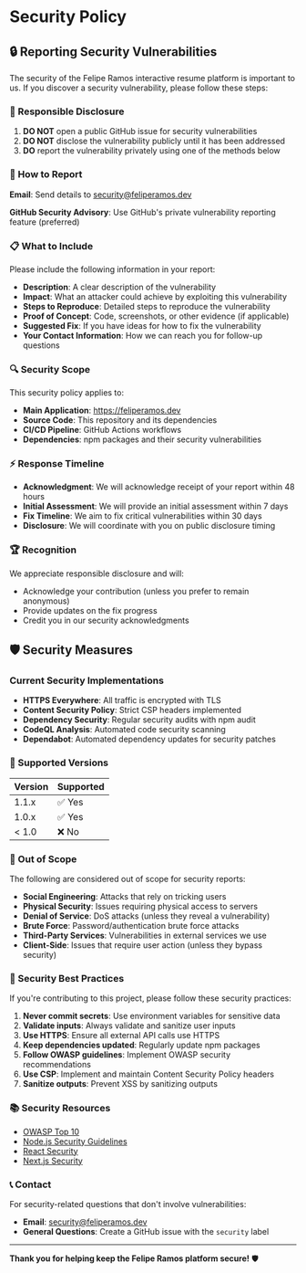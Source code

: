# Security Policy

## 🔒 Reporting Security Vulnerabilities

The security of the Felipe Ramos interactive resume platform is important to us. If you discover a security vulnerability, please follow these steps:

### 🚨 Responsible Disclosure

1. **DO NOT** open a public GitHub issue for security vulnerabilities
2. **DO NOT** disclose the vulnerability publicly until it has been addressed
3. **DO** report the vulnerability privately using one of the methods below

### 📧 How to Report

**Email**: Send details to [security@feliperamos.dev](mailto:security@feliperamos.dev)

**GitHub Security Advisory**: Use GitHub's private vulnerability reporting feature (preferred)

### 📋 What to Include

Please include the following information in your report:

- **Description**: A clear description of the vulnerability
- **Impact**: What an attacker could achieve by exploiting this vulnerability
- **Steps to Reproduce**: Detailed steps to reproduce the vulnerability
- **Proof of Concept**: Code, screenshots, or other evidence (if applicable)
- **Suggested Fix**: If you have ideas for how to fix the vulnerability
- **Your Contact Information**: How we can reach you for follow-up questions

### 🔍 Security Scope

This security policy applies to:

- **Main Application**: https://feliperamos.dev
- **Source Code**: This repository and its dependencies
- **CI/CD Pipeline**: GitHub Actions workflows
- **Dependencies**: npm packages and their security vulnerabilities

### ⚡ Response Timeline

- **Acknowledgment**: We will acknowledge receipt of your report within 48 hours
- **Initial Assessment**: We will provide an initial assessment within 7 days
- **Fix Timeline**: We aim to fix critical vulnerabilities within 30 days
- **Disclosure**: We will coordinate with you on public disclosure timing

### 🏆 Recognition

We appreciate responsible disclosure and will:

- Acknowledge your contribution (unless you prefer to remain anonymous)
- Provide updates on the fix progress
- Credit you in our security acknowledgments

## 🛡️ Security Measures

### Current Security Implementations

- **HTTPS Everywhere**: All traffic is encrypted with TLS
- **Content Security Policy**: Strict CSP headers implemented
- **Dependency Security**: Regular security audits with npm audit
- **CodeQL Analysis**: Automated code security scanning
- **Dependabot**: Automated dependency updates for security patches

### 🔐 Supported Versions

| Version | Supported |
|---------|-----------|
| 1.1.x   | ✅ Yes    |
| 1.0.x   | ✅ Yes    |
| < 1.0   | ❌ No     |

### 🚫 Out of Scope

The following are considered out of scope for security reports:

- **Social Engineering**: Attacks that rely on tricking users
- **Physical Security**: Issues requiring physical access to servers
- **Denial of Service**: DoS attacks (unless they reveal a vulnerability)
- **Brute Force**: Password/authentication brute force attacks
- **Third-Party Services**: Vulnerabilities in external services we use
- **Client-Side**: Issues that require user action (unless they bypass security)

### 🔧 Security Best Practices

If you're contributing to this project, please follow these security practices:

1. **Never commit secrets**: Use environment variables for sensitive data
2. **Validate inputs**: Always validate and sanitize user inputs
3. **Use HTTPS**: Ensure all external API calls use HTTPS
4. **Keep dependencies updated**: Regularly update npm packages
5. **Follow OWASP guidelines**: Implement OWASP security recommendations
6. **Use CSP**: Implement and maintain Content Security Policy headers
7. **Sanitize outputs**: Prevent XSS by sanitizing outputs

### 📚 Security Resources

- [OWASP Top 10](https://owasp.org/www-project-top-ten/)
- [Node.js Security Guidelines](https://nodejs.org/en/docs/guides/security/)
- [React Security](https://reactjs.org/docs/dom-elements.html#dangerouslysetinnerhtml)
- [Next.js Security](https://nextjs.org/docs/advanced-features/security-headers)

### 📞 Contact

For security-related questions that don't involve vulnerabilities:

- **Email**: [security@feliperamos.dev](mailto:security@feliperamos.dev)
- **General Questions**: Create a GitHub issue with the `security` label

---

**Thank you for helping keep the Felipe Ramos platform secure!** 🛡️
